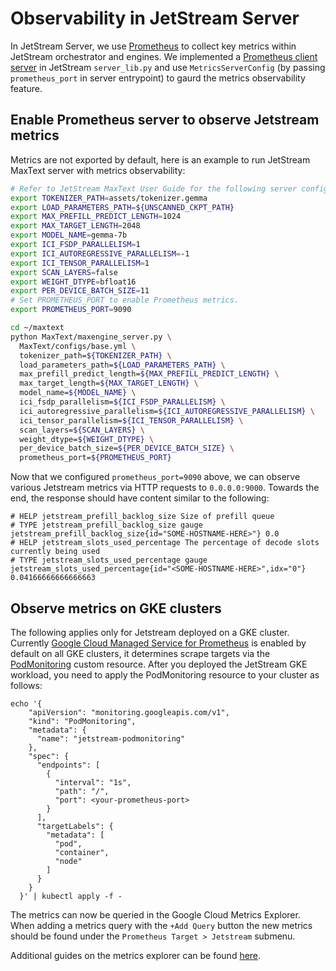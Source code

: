 # Observability in JetStream Server

In JetStream Server, we use [Prometheus](https://prometheus.io/docs/introduction/overview/) to collect key metrics within JetStream orchestrator and engines. We implemented a [Prometheus client server](https://prometheus.github.io/client_python/exporting/http/) in JetStream `server_lib.py` and use `MetricsServerConfig` (by passing `prometheus_port` in server entrypoint) to gaurd the metrics observability feature.

## Enable Prometheus server to observe Jetstream metrics

Metrics are not exported by default, here is an example to run JetStream MaxText server with metrics observability:

```bash
# Refer to JetStream MaxText User Guide for the following server config.
export TOKENIZER_PATH=assets/tokenizer.gemma
export LOAD_PARAMETERS_PATH=${UNSCANNED_CKPT_PATH}
export MAX_PREFILL_PREDICT_LENGTH=1024
export MAX_TARGET_LENGTH=2048
export MODEL_NAME=gemma-7b
export ICI_FSDP_PARALLELISM=1
export ICI_AUTOREGRESSIVE_PARALLELISM=-1
export ICI_TENSOR_PARALLELISM=1
export SCAN_LAYERS=false
export WEIGHT_DTYPE=bfloat16
export PER_DEVICE_BATCH_SIZE=11
# Set PROMETHEUS_PORT to enable Prometheus metrics.
export PROMETHEUS_PORT=9090

cd ~/maxtext
python MaxText/maxengine_server.py \
  MaxText/configs/base.yml \
  tokenizer_path=${TOKENIZER_PATH} \
  load_parameters_path=${LOAD_PARAMETERS_PATH} \
  max_prefill_predict_length=${MAX_PREFILL_PREDICT_LENGTH} \
  max_target_length=${MAX_TARGET_LENGTH} \
  model_name=${MODEL_NAME} \
  ici_fsdp_parallelism=${ICI_FSDP_PARALLELISM} \
  ici_autoregressive_parallelism=${ICI_AUTOREGRESSIVE_PARALLELISM} \
  ici_tensor_parallelism=${ICI_TENSOR_PARALLELISM} \
  scan_layers=${SCAN_LAYERS} \
  weight_dtype=${WEIGHT_DTYPE} \
  per_device_batch_size=${PER_DEVICE_BATCH_SIZE} \
  prometheus_port=${PROMETHEUS_PORT}
```

Now that we configured `prometheus_port=9090` above, we can observe various Jetstream metrics via HTTP requests to `0.0.0.0:9000`. Towards the end, the response should have content similar to the following:

```
# HELP jetstream_prefill_backlog_size Size of prefill queue
# TYPE jetstream_prefill_backlog_size gauge
jetstream_prefill_backlog_size{id="SOME-HOSTNAME-HERE>"} 0.0
# HELP jetstream_slots_used_percentage The percentage of decode slots currently being used
# TYPE jetstream_slots_used_percentage gauge
jetstream_slots_used_percentage{id="<SOME-HOSTNAME-HERE>",idx="0"} 0.04166666666666663
```

## Observe metrics on GKE clusters

The following applies only for Jetstream deployed on a GKE cluster. Currently [Google Cloud Managed Service for Prometheus](https://cloud.google.com/stackdriver/docs/managed-prometheus) is enabled by default on all GKE clusters, it determines scrape targets via the [PodMonitoring](https://github.com/GoogleCloudPlatform/prometheus-engine/blob/v0.10.0/doc/api.md#podmonitoring) custom resource. After you deployed the JetStream GKE workload, you need to apply the PodMonitoring resource to your cluster as follows:

```
echo '{
    "apiVersion": "monitoring.googleapis.com/v1",
    "kind": "PodMonitoring",
    "metadata": {
      "name": "jetstream-podmonitoring"
    },
    "spec": {
      "endpoints": [
        {
          "interval": "1s",
          "path": "/",
          "port": <your-prometheus-port>
        }
      ],
      "targetLabels": {
        "metadata": [
          "pod",
          "container",
          "node"
        ]
      }
    }
  }' | kubectl apply -f -
  ```

The metrics can now be queried in the Google Cloud Metrics Explorer. When adding a metrics query with the `+Add Query` button the new metrics should be found under the `Prometheus Target > Jetstream` submenu.

Additional guides on the metrics explorer can be found [here](https://cloud.google.com/monitoring/charts/metrics-selector).